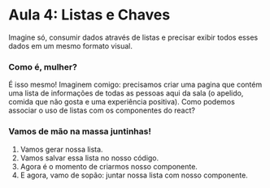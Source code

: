 # Aula 4: Listas e Chaves

Imagine só, consumir dados através de listas e precisar exibir todos esses dados em um mesmo formato visual. 

### Como é, mulher?
É isso mesmo! Imaginem comigo: precisamos criar uma pagina que 
contém uma lista de informações de todas as pessoas aqui da sala (o apelido, comida que não gosta e uma experiência positiva). Como podemos associar o uso de listas com os componentes do react?

### Vamos de mão na massa juntinhas!
1. Vamos gerar nossa lista.
2. Vamos salvar essa lista no nosso código.
3. Agora é o momento de criarmos nosso componente.
4. E agora, vamo de sopão: juntar nossa lista com nosso componente.


